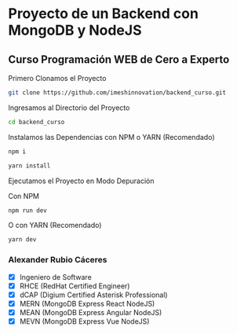 # Proyecto de un Backend con MongoDB y NodeJS

## Curso Programación WEB de Cero a Experto

Primero Clonamos el Proyecto

```bash
git clone https://github.com/imeshinnovation/backend_curso.git 
```
Ingresamos al Directorio del Proyecto

```bash
cd backend_curso
```

Instalamos las Dependencias con NPM o YARN (Recomendado)

```bash
npm i
```

```bash
yarn install
```

Ejecutamos el Proyecto en Modo Depuración

Con NPM

```bash
npm run dev
```

O con YARN (Recomendado)

```bash
yarn dev
```



### Alexander Rubio Cáceres
- [x] Ingeniero de Software
- [x] RHCE (RedHat Certified Engineer)
- [x] dCAP (Digium Certified Asterisk Professional)
- [x] MERN (MongoDB Express React NodeJS)
- [x] MEAN (MongoDB Express Angular NodeJS)
- [x] MEVN (MongoDB Express Vue NodeJS)
